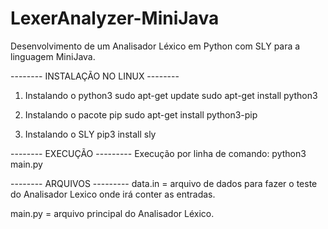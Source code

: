 # LexerAnalyzer-MiniJava
Desenvolvimento de um Analisador Léxico em Python com SLY para a linguagem MiniJava.

-------- INSTALAÇÃO NO LINUX --------

1. Instalando o python3
    sudo apt-get update
    sudo apt-get install python3

2. Instalando o pacote pip
    sudo apt-get install python3-pip

3. Instalando o SLY
    pip3 install sly 
    

-------- EXECUÇÃO ---------
Execução por linha de comando: python3 main.py


-------- ARQUIVOS ---------
data.in = arquivo de dados para fazer o teste do Analisador Lexico onde irá conter as entradas.

main.py = arquivo principal do Analisador Léxico.
